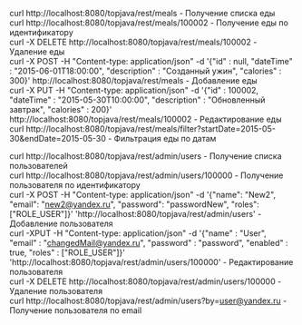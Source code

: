 curl http://localhost:8080/topjava/rest/meals - Получение списка еды  
curl http://localhost:8080/topjava/rest/meals/100002 - Получение еды по идентификатору  
curl -X DELETE http://localhost:8080/topjava/rest/meals/100002 - Удаление еды  
curl -X POST -H "Content-type: application/json" -d '{"id" : null, "dateTime" : "2015-06-01T18:00:00", "description" : "Созданный ужин", "calories" : 300}' http://localhost:8080/topjava/rest/meals - Добавление еды  
curl -X PUT -H "Content-type: application/json" -d '{"id" : 100002, "dateTime" : "2015-05-30T10:00:00", "description" : "Обновленный завтрак", "calories" : 200}' http://localhost:8080/topjava/rest/meals/100002 - Редактирование еды  
curl http://localhost:8080/topjava/rest/meals/filter?startDate=2015-05-30&endDate=2015-05-30 - Фильтрация еды по датам

curl http://localhost:8080/topjava/rest/admin/users - Получение списка пользователей  
curl http://localhost:8080/topjava/rest/admin/users/100000 - Получение пользователя по идентификатору  
curl -X POST -H "Content-type: application/json" -d '{"name": "New2", "email": "new2@yandex.ru", "password": "passwordNew", "roles": ["ROLE_USER"]}' 'http://localhost:8080/topjava/rest/admin/users' - Добавление пользователя  
curl -XPUT -H "Content-type: application/json" -d '{"name" : "User", "email" : "changedMail@yandex.ru", "password" : "password", "enabled" : true, "roles" : ["ROLE_USER"]}' 'http://localhost:8080/topjava/rest/admin/users/100000' - Редактирование пользователя  
curl -X DELETE http://localhost:8080/topjava/rest/admin/users/100000 - Удаление пользователя  
curl http://localhost:8080/topjava/rest/admin/users?by=user@yandex.ru - Получение пользователя по email